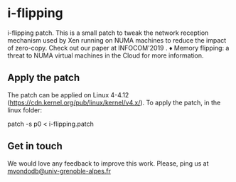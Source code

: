 # i-flipping
i-flipping patch. This is a small patch to tweak the network reception mechanism used by Xen running on NUMA machines to reduce the impact of zero-copy. Check out our paper at INFOCOM'2019 . ♦ Memory flipping: a threat to NUMA virtual machines in the Cloud for more information.

## Apply the patch

The patch can be applied on Linux 4-4.12 (https://cdn.kernel.org/pub/linux/kernel/v4.x/). To apply the patch, in the linux folder: 

  patch -s p0 < i-flipping.patch

## Get in touch 
We would love any feedback to improve this work. Please, ping us at mvondodb@univ-grenoble-alpes.fr
